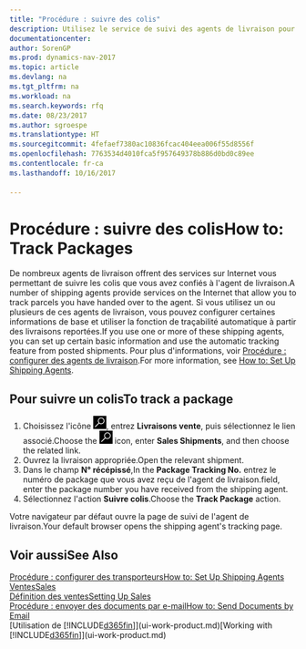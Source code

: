 ```yaml
---
title: "Procédure : suivre des colis"
description: Utilisez le service de suivi des agents de livraison pour voir la progression d'une livraison.
documentationcenter: 
author: SorenGP
ms.prod: dynamics-nav-2017
ms.topic: article
ms.devlang: na
ms.tgt_pltfrm: na
ms.workload: na
ms.search.keywords: rfq
ms.date: 08/23/2017
ms.author: sgroespe
ms.translationtype: HT
ms.sourcegitcommit: 4fefaef7380ac10836fcac404eea006f55d8556f
ms.openlocfilehash: 7763534d4010fca5f957649378b886d0bd0c89ee
ms.contentlocale: fr-ca
ms.lasthandoff: 10/16/2017

---
```

# <a name="how-to-track-packages"></a><span data-ttu-id="fd72c-103">Procédure : suivre des colis</span><span class="sxs-lookup"><span data-stu-id="fd72c-103">How to: Track Packages</span></span>
<span data-ttu-id="fd72c-104">De nombreux agents de livraison offrent des services sur Internet vous permettant de suivre les colis que vous avez confiés à l'agent de livraison.</span><span class="sxs-lookup"><span data-stu-id="fd72c-104">A number of shipping agents provide services on the Internet that allow you to track parcels you have handed over to the agent.</span></span> <span data-ttu-id="fd72c-105">Si vous utilisez un ou plusieurs de ces agents de livraison, vous pouvez configurer certaines informations de base et utiliser la fonction de traçabilité automatique à partir des livraisons reportées.</span><span class="sxs-lookup"><span data-stu-id="fd72c-105">If you use one or more of these shipping agents, you can set up certain basic information and use the automatic tracking feature from posted shipments.</span></span> <span data-ttu-id="fd72c-106">Pour plus d'informations, voir [Procédure : configurer des agents de livraison](sales-how-to-set-up-shipping-agents.md).</span><span class="sxs-lookup"><span data-stu-id="fd72c-106">For more information, see [How to: Set Up Shipping Agents](sales-how-to-set-up-shipping-agents.md).</span></span>

## <a name="to-track-a-package"></a><span data-ttu-id="fd72c-107">Pour suivre un colis</span><span class="sxs-lookup"><span data-stu-id="fd72c-107">To track a package</span></span>
1. <span data-ttu-id="fd72c-108">Choisissez l'icône ![Page ou rapport pour la recherche](media/ui-search/search_small.png "icône Page ou rapport pour la recherche"), entrez **Livraisons vente**, puis sélectionnez le lien associé.</span><span class="sxs-lookup"><span data-stu-id="fd72c-108">Choose the ![Search for Page or Report](media/ui-search/search_small.png "Search for Page or Report icon") icon, enter **Sales Shipments**, and then choose the related link.</span></span>
2. <span data-ttu-id="fd72c-109">Ouvrez la livraison appropriée.</span><span class="sxs-lookup"><span data-stu-id="fd72c-109">Open the relevant shipment.</span></span>
3. <span data-ttu-id="fd72c-110">Dans le champ **N° récépissé**,</span><span class="sxs-lookup"><span data-stu-id="fd72c-110">In the **Package Tracking No.**</span></span> <span data-ttu-id="fd72c-111">entrez le numéro de package que vous avez reçu de l'agent de livraison.</span><span class="sxs-lookup"><span data-stu-id="fd72c-111">field, enter the package number you have received from the shipping agent.</span></span>
4. <span data-ttu-id="fd72c-112">Sélectionnez l'action **Suivre colis**.</span><span class="sxs-lookup"><span data-stu-id="fd72c-112">Choose the **Track Package** action.</span></span>

<span data-ttu-id="fd72c-113">Votre navigateur par défaut ouvre la page de suivi de l'agent de livraison.</span><span class="sxs-lookup"><span data-stu-id="fd72c-113">Your default browser opens the shipping agent's tracking page.</span></span>

## <a name="see-also"></a><span data-ttu-id="fd72c-114">Voir aussi</span><span class="sxs-lookup"><span data-stu-id="fd72c-114">See Also</span></span>
[<span data-ttu-id="fd72c-115">Procédure : configurer des transporteurs</span><span class="sxs-lookup"><span data-stu-id="fd72c-115">How to: Set Up Shipping Agents</span></span>](sales-how-to-set-up-shipping-agents.md)  
[<span data-ttu-id="fd72c-116">Ventes</span><span class="sxs-lookup"><span data-stu-id="fd72c-116">Sales</span></span>](sales-manage-sales.md)  
[<span data-ttu-id="fd72c-117">Définition des ventes</span><span class="sxs-lookup"><span data-stu-id="fd72c-117">Setting Up Sales</span></span>](sales-setup-sales.md)  
[<span data-ttu-id="fd72c-118">Procédure : envoyer des documents par e-mail</span><span class="sxs-lookup"><span data-stu-id="fd72c-118">How to: Send Documents by Email</span></span>](ui-how-send-documents-email.md)  
<span data-ttu-id="fd72c-119">[Utilisation de [!INCLUDE[d365fin](includes/d365fin_md.md)]](ui-work-product.md)</span><span class="sxs-lookup"><span data-stu-id="fd72c-119">[Working with [!INCLUDE[d365fin](includes/d365fin_md.md)]](ui-work-product.md)</span></span>

